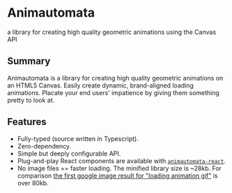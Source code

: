 # Animautomata

a library for creating high quality geometric animations using the Canvas API

## Summary

Animautomata is a library for creating high quality geometric animations on an HTML5 Canvas. Easily create dynamic, brand-aligned loading animations. Placate your end users' impatience by giving them something pretty to look at.

## Features

- Fully-typed (source written in Typescript).
- Zero-dependency.
- Simple but deeply configurable API.
- Plug-and-play React components are available with [`animautomata-react`](https://github.com/era-epoch/animautomata-react).
- No image files == faster loading. The minified library size is ~28kb. For comparison [the first google image result for "loading animation gif"](https://i.sstatic.net/kOnzy.gif) is over 80kb.
